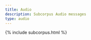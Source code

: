 ```yaml
---
title: Audio
description: Subcorpus Audio messages
type: audio
---
```

{% include subcorpus.html %}

